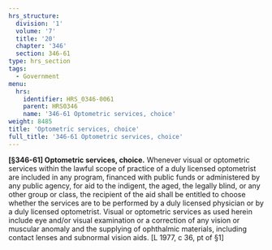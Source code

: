 ```yaml
---
hrs_structure:
  division: '1'
  volume: '7'
  title: '20'
  chapter: '346'
  section: 346-61
type: hrs_section
tags:
  - Government
menu:
  hrs:
    identifier: HRS_0346-0061
    parent: HRS0346
    name: '346-61 Optometric services, choice'
weight: 8485
title: 'Optometric services, choice'
full_title: '346-61 Optometric services, choice'
---
```

**[§346-61] Optometric services, choice.** Whenever visual or optometric services within the lawful scope of practice of a duly licensed optometrist are included in any program, financed with public funds or administered by any public agency, for aid to the indigent, the aged, the legally blind, or any other group or class, the recipient of the aid shall be entitled to choose whether the services are to be performed by a duly licensed physician or by a duly licensed optometrist. Visual or optometric services as used herein include eye and/or visual examination or a correction of any vision or muscular anomaly and the supplying of ophthalmic materials, including contact lenses and subnormal vision aids. [L 1977, c 36, pt of §1]